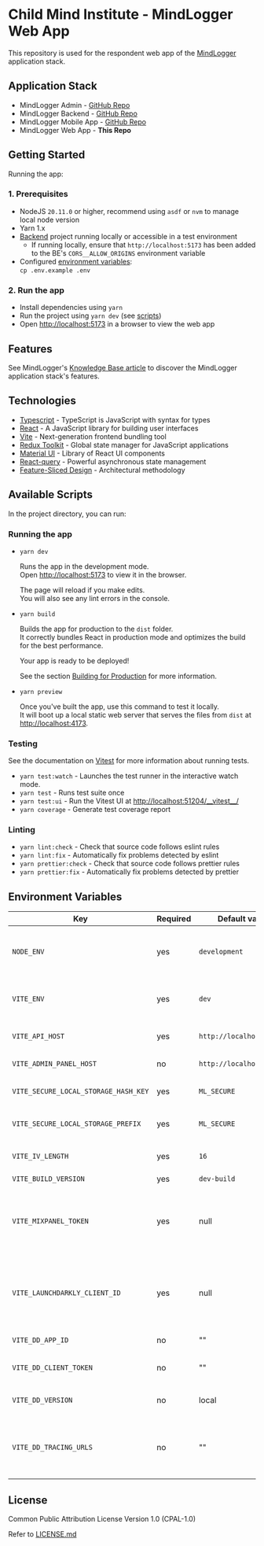 # Child Mind Institute - MindLogger Web App

This repository is used for the respondent web app of the [MindLogger](https://mindlogger.org/) application stack.

## Application Stack

* MindLogger Admin - [GitHub Repo](https://github.com/ChildMindInstitute/mindlogger-admin)
* MindLogger Backend - [GitHub Repo](https://github.com/ChildMindInstitute/mindlogger-backend-refactor)
* MindLogger Mobile App - [GitHub Repo](https://github.com/ChildMindInstitute/mindlogger-app-refactor)
* MindLogger Web App - **This Repo**

## Getting Started

Running the app:

### 1. Prerequisites

- NodeJS `20.11.0` or higher, recommend using `asdf` or `nvm` to manage local node version
- Yarn 1.x
- [Backend](https://github.com/ChildMindInstitute/mindlogger-backend-refactor) project running locally or accessible in a test environment
  - If running locally, ensure that `http://localhost:5173` has been added to the BE's `CORS__ALLOW_ORIGINS` environment variable
- Configured [environment variables](#environment-variables):\
  `cp .env.example .env`

### 2. Run the app

- Install dependencies using `yarn`
- Run the project using `yarn dev` (see [scripts](#available-scripts))
- Open [http://localhost:5173](http://localhost:5173) in a browser to view the web app

## Features

See MindLogger's [Knowledge Base article](https://mindlogger.atlassian.net/servicedesk/customer/portal/3/topic/4d9a9ad4-c663-443b-b7fc-be9faf5d9383/article/337444910) to discover the MindLogger application stack's features.

## Technologies

- [Typescript](https://www.typescriptlang.org/) - TypeScript is JavaScript with syntax for types
- [React](https://reactjs.org/) - A JavaScript library for building user interfaces
- [Vite](https://vitejs.dev/) - Next-generation frontend bundling tool
- [Redux Toolkit](https://redux-toolkit.js.org/) - Global state manager for JavaScript applications
- [Material UI](https://mui.com/) - Library of React UI components
- [React-query](https://tanstack.com/query/v4/?from=reactQueryV3&original=https://react-query-v3.tanstack.com/) - Powerful asynchronous state management
- [Feature-Sliced Design](https://feature-sliced.design/) - Architectural methodology

## Available Scripts

In the project directory, you can run:

### Running the app

- `yarn dev`

    Runs the app in the development mode.\
    Open [http://localhost:5173](http://localhost:5173) to view it in the browser.

    The page will reload if you make edits.\
    You will also see any lint errors in the console.

- `yarn build`

    Builds the app for production to the `dist` folder.\
    It correctly bundles React in production mode and optimizes the build for the best performance.

    Your app is ready to be deployed!

    See the section [Building for Production](https://vitejs.dev/guide/build.html) for more information.

- `yarn preview`

    Once you've built the app, use this command to test it locally.\
    It will boot up a local static web server that serves the files from `dist` at [http://localhost:4173](http://localhost:4173).

### Testing

See the documentation on [Vitest](https://vitest.dev/guide/) for more information about running tests.

- `yarn test:watch` - Launches the test runner in the interactive watch mode.
- `yarn test` - Runs test suite once
- `yarn test:ui` - Run the Vitest UI at [http://localhost:51204/__vitest\__/](http://localhost:51204/__vitest__/)
- `yarn coverage` - Generate test coverage report

### Linting

- `yarn lint:check` - Check that source code follows eslint rules
- `yarn lint:fix` - Automatically fix problems detected by eslint
- `yarn prettier:check` - Check that source code follows prettier rules
- `yarn prettier:fix` - Automatically fix problems detected by prettier

## Environment Variables

| Key | Required | Default value            | Description |
| - | - |--------------------------| - |
| `NODE_ENV` | yes | `development`            | Node environment (`development` or `production`) |
| `VITE_ENV` | yes | `dev`                    | Server environment (`dev`, `stage`, or `prod`) |
| `VITE_API_HOST` | yes | `http://localhost:8000/` | MindLogger Backend API base URL |
| `VITE_ADMIN_PANEL_HOST` | no | `http://localhost:3000/` | MindLogger Admin URL |
| `VITE_SECURE_LOCAL_STORAGE_HASH_KEY` | yes | `ML_SECURE`              | Secure local storage hash key |
| `VITE_SECURE_LOCAL_STORAGE_PREFIX` | yes | `ML_SECURE`              | Secure local storage prefix |
| `VITE_IV_LENGTH` | yes | `16`                     | Encryption initialization vector length |
| `VITE_BUILD_VERSION` | yes | `dev-build`              | Build version |
| `VITE_MIXPANEL_TOKEN` | yes | null                     | Mixpanel client ID, refer to Confluence for correct environment key |
| `VITE_LAUNCHDARKLY_CLIENT_ID` | yes | null                     | LaunchDarkly client ID, refer to Confluence for correct environment key |
| `VITE_DD_APP_ID`              | no       | ""                       | DataDog RUM App ID                                  |
| `VITE_DD_CLIENT_TOKEN`        | no       | ""                       | DataDog RUM Client token                            |                                          
| `VITE_DD_VERSION`             | no       | local                    | Current admin panel version                         |
| `VITE_DD_TRACING_URLS`        | no       | ""                       | Comma separated URL prefixes that Datadog is allowed to trace. |  

## License

Common Public Attribution License Version 1.0 (CPAL-1.0)

Refer to [LICENSE.md](./LICENSE.md)
